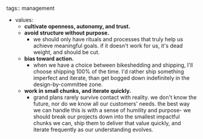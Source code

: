 tags:: management

- values:
	- **cultivate openness, autonomy, and trust.**
	- **avoid structure without purpose.**
		- we should only have rituals and processes that truly help us achieve meaningful goals. if it doesn't work for us, it's dead weight, and should be cut.
	- **bias toward action.**
		- when we have a choice between bikeshedding and shipping, I'll choose shipping 100% of the time. I'd rather ship something imperfect and iterate, than get bogged down indefinitely in the design-by-committee zone.
	- **work in small chunks, and iterate quickly.**
		- grand plans rarely survive contact with reality. we don't know the future, nor do we know all our customers' needs. the best way we can handle this is with a sense of humility and purpose- we should break our projects down into the smallest impactful chunks we can, ship them to deliver that value quickly, and iterate frequently as our understanding evolves.